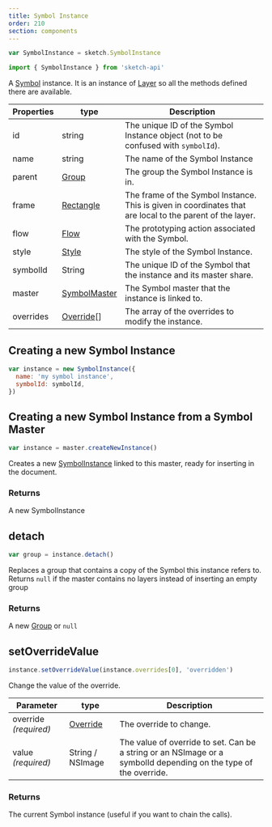 ```yaml
---
title: Symbol Instance
order: 210
section: components
---
```


```javascript
var SymbolInstance = sketch.SymbolInstance
```

```javascript
import { SymbolInstance } from 'sketch-api'
```

A [Symbol](https://www.sketchapp.com/docs/symbols/) instance. It is an instance of [Layer](#layer) so all the methods defined there are available.

| Properties | type                           | Description                                                                                               |
| ---------- | ------------------------------ | --------------------------------------------------------------------------------------------------------- |
| id         | string                         | The unique ID of the Symbol Instance object (not to be confused with `symbolId`).                         |
| name       | string                         | The name of the Symbol Instance                                                                           |
| parent     | [Group](#group)                | The group the Symbol Instance is in.                                                                      |
| frame      | [Rectangle](#rectangle)        | The frame of the Symbol Instance. This is given in coordinates that are local to the parent of the layer. |
| flow       | [Flow](#flow)                  | The prototyping action associated with the Symbol.                                                        |
| style      | [Style](#style)                | The style of the Symbol Instance.                                                                         |
| symbolId   | String                         | The unique ID of the Symbol that the instance and its master share.                                       |
| master     | [SymbolMaster](#symbol-master) | The Symbol master that the instance is linked to.                                                         |
| overrides  | [Override](#symbol-override)[] | The array of the overrides to modify the instance.                                                        |

## Creating a new Symbol Instance

```javascript
var instance = new SymbolInstance({
  name: 'my symbol instance',
  symbolId: symbolId,
})
```

## Creating a new Symbol Instance from a Symbol Master

```javascript
var instance = master.createNewInstance()
```

Creates a new [SymbolInstance](#symbol-instance) linked to this master, ready for inserting in the document.

### Returns

A new SymbolInstance

## detach

```javascript
var group = instance.detach()
```

Replaces a group that contains a copy of the Symbol this instance refers to. Returns `null` if the master contains no layers instead of inserting an empty group

### Returns

A new [Group](#group) or `null`

## setOverrideValue

```javascript
instance.setOverrideValue(instance.overrides[0], 'overridden')
```

Change the value of the override.

| Parameter             | type                         | Description                                                                                                      |
| --------------------- | ---------------------------- | ---------------------------------------------------------------------------------------------------------------- |
| override _(required)_ | [Override](#symbol-override) | The override to change.                                                                                          |
| value _(required)_    | String / NSImage             | The value of override to set. Can be a string or an NSImage or a symbolId depending on the type of the override. |

### Returns

The current Symbol instance (useful if you want to chain the calls).
